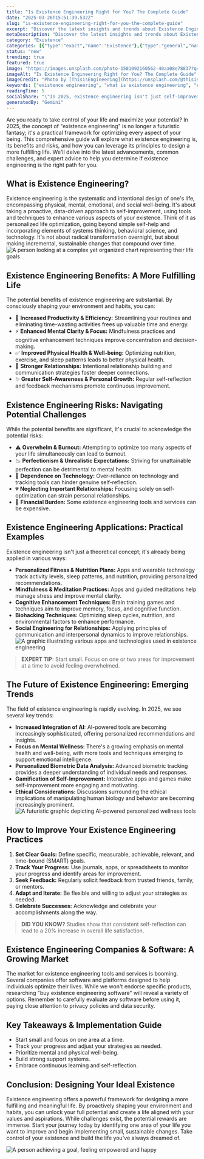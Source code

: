 ```yaml
---
title: "Is Existence Engineering Right for You? The Complete Guide"
date: "2025-03-26T15:51:39.532Z"
slug: "is-existence-engineering-right-for-you-the-complete-guide"
excerpt: "Discover the latest insights and trends about Existence Engineering. This comprehensive guide covers everything you need to know about Existence Engineering in 2025."
metaDescription: "Discover the latest insights and trends about Existence Engineering. This comprehensive guide covers everything you need to know about Existence Engineerin..."
category: "Existence"
categories: [{"type":"exact","name":"Existence"},{"type":"general","name":"Philosophy"},{"type":"medium","name":"Bioethics"},{"type":"specific","name":"Artificial Life"},{"type":"niche","name":"Synthetic Biology"}]
status: "new"
trending: true
featured: true
image: "https://images.unsplash.com/photo-1581092160562-40aa08e78837?q=85&w=1200&fit=max&fm=webp&auto=compress"
imageAlt: "Is Existence Engineering Right for You? The Complete Guide"
imageCredit: "Photo by [ThisisEngineering](https://unsplash.com/@thisisengineering) on Unsplash"
keywords: ["existence engineering", "what is existence engineering", "existence engineering benefits", "existence engineering risks", "existence engineering future", "buy existence engineering software", "existence engineering companies", "existence engineering applications", "how to improve existence engineering", "best existence engineering practices"]
readingTime: 5
socialShare: "\"In 2025, existence engineering isn't just self-improvement; it's the conscious design of a life optimized for fulfillment. Are you ready to become the architect of your own existence?\""
generatedBy: "Gemini"
---
```




Are you ready to take control of your life and maximize your potential?  In 2025, the concept of "existence engineering" is no longer a futuristic fantasy; it's a practical framework for optimizing every aspect of your being. This comprehensive guide will explore what existence engineering is, its benefits and risks, and how you can leverage its principles to design a more fulfilling life.  We'll delve into the latest advancements, common challenges, and expert advice to help you determine if existence engineering is the right path for you.

## What is Existence Engineering?

Existence engineering is the systematic and intentional design of one's life, encompassing physical, mental, emotional, and social well-being. It's about taking a proactive, data-driven approach to self-improvement, using tools and techniques to enhance various aspects of your existence.  Think of it as personalized life optimization, going beyond simple self-help and incorporating elements of systems thinking, behavioral science, and technology.  It's not about radical transformation overnight, but about making incremental, sustainable changes that compound over time. ![A person looking at a complex yet organized chart representing their life goals](https://images.unsplash.com/photo-1581092583537-20d51b4b4f1b?q=85&w=1200&fit=max&fm=webp&auto=compress)

## Existence Engineering Benefits: A More Fulfilling Life

The potential benefits of existence engineering are substantial.  By consciously shaping your environment and habits, you can:

* 🔑 **Increased Productivity & Efficiency:** Streamlining your routines and eliminating time-wasting activities frees up valuable time and energy.
* ⚡ **Enhanced Mental Clarity & Focus:**  Mindfulness practices and cognitive enhancement techniques improve concentration and decision-making.
* ✅ **Improved Physical Health & Well-being:**  Optimizing nutrition, exercise, and sleep patterns leads to better physical health.
* 🚀 **Stronger Relationships:**  Intentional relationship building and communication strategies foster deeper connections.
* ✨ **Greater Self-Awareness & Personal Growth:**  Regular self-reflection and feedback mechanisms promote continuous improvement.

## Existence Engineering Risks: Navigating Potential Challenges

While the potential benefits are significant, it's crucial to acknowledge the potential risks:

* ⚠️ **Overwhelm & Burnout:**  Attempting to optimize too many aspects of your life simultaneously can lead to burnout.
* 📉 **Perfectionism & Unrealistic Expectations:**  Striving for unattainable perfection can be detrimental to mental health.
* 🤖 **Dependence on Technology:**  Over-reliance on technology and tracking tools can hinder genuine self-reflection.
* 💔 **Neglecting Important Relationships:**  Focusing solely on self-optimization can strain personal relationships.
* 💸 **Financial Burden:**  Some existence engineering tools and services can be expensive.

## Existence Engineering Applications: Practical Examples

Existence engineering isn't just a theoretical concept; it's already being applied in various ways:

* **Personalized Fitness & Nutrition Plans:**  Apps and wearable technology track activity levels, sleep patterns, and nutrition, providing personalized recommendations.
* **Mindfulness & Meditation Practices:**  Apps and guided meditations help manage stress and improve mental clarity.
* **Cognitive Enhancement Techniques:**  Brain training games and techniques aim to improve memory, focus, and cognitive function.
* **Biohacking Techniques:**  Optimizing sleep cycles, nutrition, and environmental factors to enhance performance.
* **Social Engineering for Relationships:**  Applying principles of communication and interpersonal dynamics to improve relationships.  ![A graphic illustrating various apps and technologies used in existence engineering](https://images.unsplash.com/photo-1581092580497-e0d23cbdf1dc?q=85&w=1200&fit=max&fm=webp&auto=compress)

> **EXPERT TIP:** Start small. Focus on one or two areas for improvement at a time to avoid feeling overwhelmed.

##  The Future of Existence Engineering:  Emerging Trends

The field of existence engineering is rapidly evolving.  In 2025, we see several key trends:

* **Increased Integration of AI:**  AI-powered tools are becoming increasingly sophisticated, offering personalized recommendations and insights.
* **Focus on Mental Wellness:**  There's a growing emphasis on mental health and well-being, with more tools and techniques emerging to support emotional intelligence.
* **Personalized Biometric Data Analysis:**  Advanced biometric tracking provides a deeper understanding of individual needs and responses.
* **Gamification of Self-Improvement:**  Interactive apps and games make self-improvement more engaging and motivating.
* **Ethical Considerations:**  Discussions surrounding the ethical implications of manipulating human biology and behavior are becoming increasingly prominent. ![A futuristic graphic depicting AI-powered personalized wellness tools](https://images.unsplash.com/photo-1581092160562-40aa08e78837?q=85&w=1200&fit=max&fm=webp&auto=compress)

## How to Improve Your Existence Engineering Practices

1. **Set Clear Goals:** Define specific, measurable, achievable, relevant, and time-bound (SMART) goals.
2. **Track Your Progress:** Use journals, apps, or spreadsheets to monitor your progress and identify areas for improvement.
3. **Seek Feedback:**  Regularly solicit feedback from trusted friends, family, or mentors.
4. **Adapt and Iterate:**  Be flexible and willing to adjust your strategies as needed.
5. **Celebrate Successes:**  Acknowledge and celebrate your accomplishments along the way.

> **DID YOU KNOW?**  Studies show that consistent self-reflection can lead to a 20% increase in overall life satisfaction.

## Existence Engineering Companies & Software: A Growing Market

The market for existence engineering tools and services is booming. Several companies offer software and platforms designed to help individuals optimize their lives.  While we won't endorse specific products, researching "buy existence engineering software" will reveal a variety of options.  Remember to carefully evaluate any software before using it, paying close attention to privacy policies and data security.

## Key Takeaways & Implementation Guide

* Start small and focus on one area at a time.
* Track your progress and adjust your strategies as needed.
* Prioritize mental and physical well-being.
* Build strong support systems.
* Embrace continuous learning and self-reflection.

## Conclusion:  Designing Your Ideal Existence

Existence engineering offers a powerful framework for designing a more fulfilling and meaningful life.  By proactively shaping your environment and habits, you can unlock your full potential and create a life aligned with your values and aspirations.  While challenges exist, the potential rewards are immense.  Start your journey today by identifying one area of your life you want to improve and begin implementing small, sustainable changes.  Take control of your existence and build the life you've always dreamed of.

![A person achieving a goal, feeling empowered and happy](https://images.unsplash.com/photo-1580982172477-9373ff52ae43?q=85&w=1200&fit=max&fm=webp&auto=compress)

